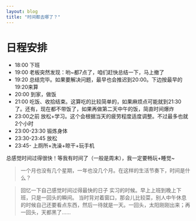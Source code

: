 ```yaml
---
layout: blog
title: "时间都去哪了？"
---
```


# 日程安排
 * 18:00 下班
 * 19:00 老板突然发现：哟~都7点了，咱们赶快总结一下，马上撤了
 * 19:20 总结完毕。如果要解决问题，最早也会推迟到20:00。下边按最早的19:20来算
 * 20:00 到家，做饭
 * 21:00 吃饭、收拾结束。这算吃的比较简单的，如果麻烦点可能就到21:30了。还有，现在都不带饭了，如果再做第二天中午的饭，简直时间爆炸
 * 23:00之前 放松+学习。这个会根据当天的疲劳程度适度调整。不过最多也就2个小时
 * 23:00-23:30 锻炼身体
 * 23:30-23:45 放松
 * 23:45- 上厕所+洗澡+晾干+玩手机

总感觉时间过得很快！等我有时间了（一般是周末），我一定要畅玩+睡觉~

> 一个月也没有几个星期，一年也没几个月。在这样的生活节奏下，时间是什么？

> 回忆一下自己感觉时间过得最快的日子
  实习的时候。早上上班到晚上下班，只是一回头的瞬间。
  当时背对着窗口，那会儿比较菜，别人中午休息的时候自己还要看点东西，然后一待就是一天。一回头，太阳刚刚出来；再一回头，天都黑了……
